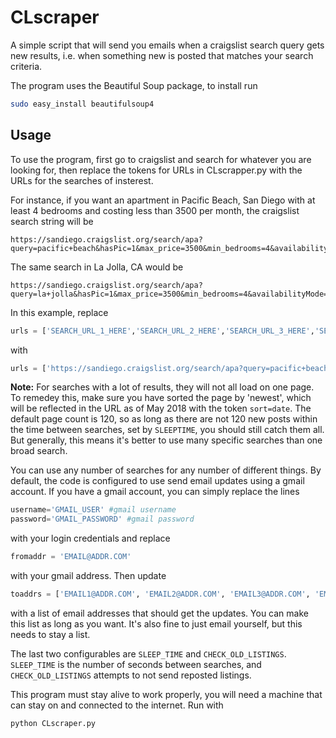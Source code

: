 # CLscraper

A simple script that will send you emails when a craigslist search query gets new results, i.e. when something new is posted that matches your search criteria.

The program uses the Beautiful Soup package, to install run

```bash
sudo easy_install beautifulsoup4
```
## Usage
To use the program, first go to craigslist and search for whatever you are looking for, then replace the tokens for URLs in CLscrapper.py with the URLs for the searches of insterest. 

For instance, if you want an apartment in Pacific Beach, San Diego with at least 4 bedrooms and costing less than 3500 per month, the craigslist search string will be

```
https://sandiego.craigslist.org/search/apa?query=pacific+beach&hasPic=1&max_price=3500&min_bedrooms=4&availabilityMode=0&sale_date=all+dates
```

The same search in La Jolla, CA would be 

```
https://sandiego.craigslist.org/search/apa?query=la+jolla&hasPic=1&max_price=3500&min_bedrooms=4&availabilityMode=0&sale_date=all+dates
```

In this example, replace 

```python 
urls = ['SEARCH_URL_1_HERE','SEARCH_URL_2_HERE','SEARCH_URL_3_HERE','SEARCH_URL_4_HERE']
```

with

```python 
urls = ['https://sandiego.craigslist.org/search/apa?query=pacific+beach&hasPic=1&max_price=3500&min_bedrooms=4&availabilityMode=0&sale_date=all+dates', 'https://sandiego.craigslist.org/search/apa?query=la+jolla&hasPic=1&max_price=3500&min_bedrooms=4&availabilityMode=0&sale_date=all+dates']
```
**Note:** For searches with a lot of results, they will not all load on one page. To remedey this, make sure you have sorted the page by 'newest', which will be reflected in the URL as of May 2018 with the token `sort=date`. The default page count is 120, so as long as there are not 120 new posts within the time between searches, set by `SLEEPTIME`, you should still catch them all. But generally, this means it's better to use many specific searches than one broad search.


You can use any number of searches for any number of different things. By default, the code is configured to use send email updates using a gmail account. If you have a gmail account, you can simply replace the lines

```python
username='GMAIL_USER' #gmail username
password='GMAIL_PASSWORD' #gmail password
```

with your login credentials and replace 

```python 
fromaddr = 'EMAIL@ADDR.COM'
```
with your gmail address. Then update 

```python 
toaddrs = ['EMAIL1@ADDR.COM', 'EMAIL2@ADDR.COM', 'EMAIL3@ADDR.COM', 'EMAIL4@ADDR.COM']
```

with a list of email addresses that should get the updates. You can make this list as long as you want. It's also fine to just email yourself, but this needs to stay a list.

The last two configurables are `SLEEP_TIME` and `CHECK_OLD_LISTINGS`. `SLEEP_TIME` is the number of seconds between searches, and `CHECK_OLD_LISTINGS` attempts to not send reposted listings. 

This program must stay alive to work properly, you will need a machine that can stay on and connected to the internet. Run with

```bash
python CLscraper.py
```